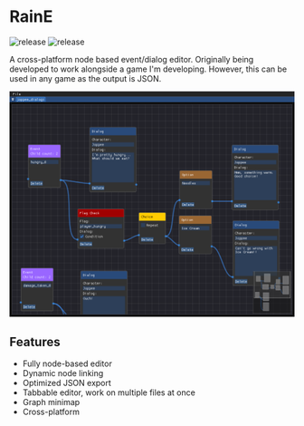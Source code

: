 # RainE

 ![release](https://img.shields.io/badge/build-passing-limegreen) ![release](https://img.shields.io/badge/release-unreleased-red)

A cross-platform node based event/dialog editor. Originally being developed to work alongside a game I'm developing.
However, this can be used in any game as the output is JSON.

![screenshot](/doc/example_screenshot.png?v=2)

## Features
* Fully node-based editor
* Dynamic node linking
* Optimized JSON export
* Tabbable editor, work on multiple files at once
* Graph minimap
* Cross-platform
